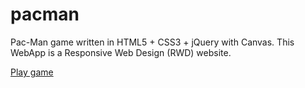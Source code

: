 # pacman
Pac-Man game written in HTML5 + CSS3 + jQuery with Canvas. This WebApp is a Responsive Web Design (RWD) website.

<a href="https://87060b9f4949ec52ecb6a75e0388be0b4d345dad.googledrive.com/host/0B4HFlS9vdbwFQlJvRFU2NDVYMlk/">Play game</a>
